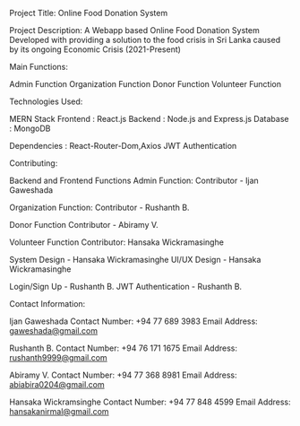 Project Title: Online Food Donation System

Project Description:
A Webapp based Online Food Donation System Developed with providing a solution to the food crisis in Sri Lanka caused by its ongoing Economic Crisis (2021-Present)

Main Functions:

Admin Function
Organization Function
Donor Function
Volunteer Function

Technologies Used: 

MERN Stack
	Frontend : React.js
	Backend : Node.js and Express.js
	Database : MongoDB

Dependencies : React-Router-Dom,Axios
JWT Authentication


Contributing:

Backend and Frontend Functions
Admin Function: 
Contributor - Ijan Gaweshada

Organization Function:
Contributor - Rushanth B.

Donor Function
Contributor - Abiramy V.

Volunteer Function
Contributor: Hansaka Wickramasinghe


System Design - Hansaka Wickramasinghe
UI/UX Design - Hansaka Wickramasinghe

Login/Sign Up - Rushanth B.
JWT Authentication - Rushanth B.


Contact Information:

Ijan Gaweshada
Contact Number: +94 77 689 3983
Email Address: gaweshada@gmail.com

Rushanth B.
Contact Number: +94 76 171 1675
Email Address: rushanth9999@gmail.com

Abiramy V.
Contact Number: +94 77 368 8981
Email Address: abiabira0204@gmail.com

Hansaka Wickramsinghe
Contact Number: +94 77 848 4599
Email Address: hansakanirmal@gmail.com
